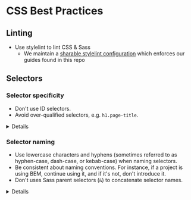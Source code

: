 # CSS Best Practices

## Linting

- Use stylelint to lint CSS & Sass
    - We maintain a [sharable stylelint configuration][stylelint-config]
      which enforces our guides found in this repo

[stylelint-config]: https://github.com/thoughtbot/stylelint-config

## Selectors

### Selector specificity

- Don't use ID selectors.
- Avoid over-qualified selectors, e.g. `h1.page-title`.

<details>

#### Code examples

`h1.page-title` carries a specificity of 2, but can be reduced to 1 by removing
the `h1` type selector:

```diff
-h1.page-title
+.page-title {
   // …
 }
```

#### Motivation

Using an ID in a selector increases its specificity, making it more difficult
to work with alongside class selectors. Furthermore, because IDs must be unique
within an HTML document, using them as CSS selectors limits reusability.

#### Resources

- Learn about [how specificity is calculated][specificity-calculation].

[specificity-calculation]: https://www.w3.org/TR/selectors-3/#specificity

</details>

### Selector naming

- Use lowercase characters and hyphens (sometimes referred to as hyphen-case,
  dash-case, or kebab-case) when naming selectors.
- Be consistent about naming conventions. For instance, if a project is using
  BEM, continue using it, and if it's not, don't introduce it.
- Don't uses Sass parent selectors (`&`) to concatenate selector names.

<details>

#### Code examples

Use lowercase characters and hyphens in selector names:

```scss
.class-name {
  // …
}
```

Don't concatenate selector names:

```scss
.class {
  &__child-class {
    // …
  }
}
```

#### Motivation

Concatenating selector names makes it more difficult to search and find
selectors in the codebase.

</details>
